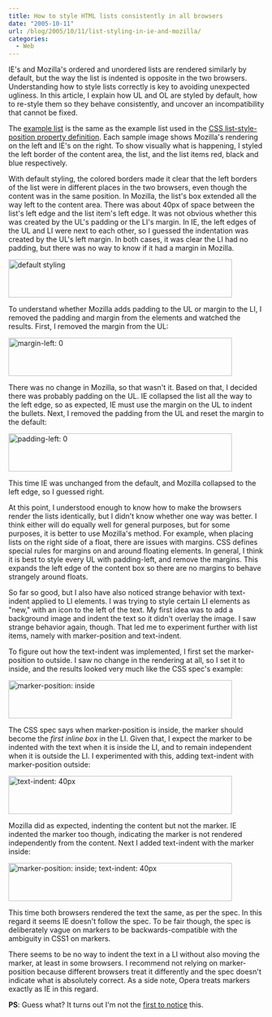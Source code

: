 ```yaml
---
title: How to style HTML lists consistently in all browsers
date: "2005-10-11"
url: /blog/2005/10/11/list-styling-in-ie-and-mozilla/
categories:
  - Web
---
```

IE's and Mozilla's ordered and unordered lists are rendered similarly by default, but the way the list is indented is opposite in the two browsers. Understanding how to style lists correctly is key to avoiding unexpected ugliness. In this article, I explain how UL and OL are styled by default, how to re-style them so they behave consistently, and uncover an incompatibility that cannot be fixed.

The [example list](/media/2005/10/list-styling-example.html) is the same as the example list used in the [CSS list-style-position property definition](http://www.w3.org/TR/REC-CSS2/generate.html#propdef-list-style-position). Each sample image shows Mozilla's rendering on the left and IE's on the right. To show visually what is happening, I styled the left border of the content area, the list, and the list items red, black and blue respectively.

With default styling, the colored borders made it clear that the left borders of the list were in different places in the two browsers, even though the content was in the same position. In Mozilla, the list's box extended all the way left to the content area. There was about 40px of space between the list's left edge and the list item's left edge. It was not obvious whether this was created by the UL's padding or the LI's margin. In IE, the left edges of the UL and LI were next to each other, so I guessed the indentation was created by the UL's left margin. In both cases, it was clear the LI had no padding, but there was no way to know if it had a margin in Mozilla.

<img src="/media/2005/10/list-styling-default.png" alt="default styling" width="440" height="75" />

To understand whether Mozilla adds padding to the UL or margin to the LI, I removed the padding and margin from the elements and watched the results. First, I removed the margin from the UL:

<img src="/media/2005/10/list-styling-no-margin.png" alt="margin-left: 0" width="440" height="75" /> 

There was no change in Mozilla, so that wasn't it. Based on that, I decided there was probably padding on the UL. IE collapsed the list all the way to the left edge, so as expected, IE must use the margin on the UL to indent the bullets. Next, I removed the padding from the UL and reset the margin to the default:

<img src="/media/2005/10/list-styling-no-padding.png" alt="padding-left: 0" width="440" height="75" /> 

This time IE was unchanged from the default, and Mozilla collapsed to the left edge, so I guessed right.

At this point, I understood enough to know how to make the browsers render the lists identically, but I didn't know whether one way was better. I think either will do equally well for general purposes, but for some purposes, it is better to use Mozilla's method. For example, when placing lists on the right side of a float, there are issues with margins. CSS defines special rules for margins on and around floating elements. In general, I think it is best to style every UL with padding-left, and remove the margins. This expands the left edge of the content box so there are no margins to behave strangely around floats.

So far so good, but I also have also noticed strange behavior with text-indent applied to LI elements. I was trying to style certain LI elements as "new," with an icon to the left of the text. My first idea was to add a background image and indent the text so it didn't overlay the image. I saw strange behavior again, though. That led me to experiment further with list items, namely with marker-position and text-indent.

To figure out how the text-indent was implemented, I first set the marker-position to outside. I saw no change in the rendering at all, so I set it to inside, and the results looked very much like the CSS spec's example:

<img src="/media/2005/10/list-styling-inside.png" alt="marker-position: inside" width="440" height="75" /> 

The CSS spec says when marker-position is inside, the marker should become the *first inline box* in the LI. Given that, I expect the marker to be indented with the text when it is inside the LI, and to remain independent when it is outside the LI. I experimented with this, adding text-indent with marker-position outside:

<img src="/media/2005/10/list-styling-outside-indent.png" alt="text-indent: 40px" width="440" height="75" /> 

Mozilla did as expected, indenting the content but not the marker. IE indented the marker too though, indicating the marker is not rendered independently from the content. Next I added text-indent with the marker inside:

<img src="/media/2005/10/list-styling-inside-indent.png" alt="marker-position: inside; text-indent: 40px" width="440" height="75" /> 

This time both browsers rendered the text the same, as per the spec. In this regard it seems IE doesn't follow the spec. To be fair though, the spec is deliberately vague on markers to be backwards-compatible with the ambiguity in CSS1 on markers.

There seems to be no way to indent the text in a LI without also moving the marker, at least in some browsers. I recommend not relying on marker-position because different browsers treat it differently and the spec doesn't indicate what is absolutely correct. As a side note, Opera treats markers exactly as IE in this regard.

**PS**: Guess what? It turns out I'm not the [first to notice](http://www.meyerweb.com/eric/css/list-indent.html) this.


